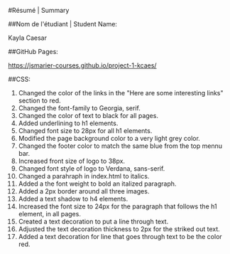 #Résumé | Summary

##Nom de l'étudiant | Student Name:

Kayla Caesar

##GitHub Pages:

https://jsmarier-courses.github.io/project-1-kcaes/

##CSS:

1. Changed the color of the links in the "Here are some interesting links" section to red.
2. Changed the font-family to Georgia, serif. 
3. Changed the color of text to black for all pages.
4. Added underlining to h1 elements.
5. Changed font size to 28px for all h1 elements.
6. Modified the page background color to a very light grey color. 
7. Changed the footer color to match the same blue from the top mennu bar.
8. Increased front size of logo to 38px. 
9. Changed font style of logo to Verdana, sans-serif. 
10. Changed a parahraph in index.html to italics.
11. Added a the font weight to bold an italized paragraph. 
12. Added a 2px border around all three images.
13. Added a text shadow to h4 elements.
14. Increased the font size to 24px for the paragraph that follows the h1 element, in all pages.
15. Created a text decoration to put a line through text.
16. Adjusted the text decoration thickness to 2px for the striked out text.
17. Added a text decoration for line that goes through text to be the color red.


